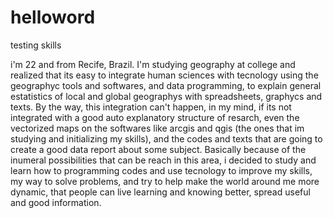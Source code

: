 # helloword
testing skills


i'm 22 and from Recife, Brazil. I'm studying geography at college and realized that its easy to integrate human sciences with tecnology using the geographyc tools and softwares, and data programming, to explain general estatistics of local and global geographys with spreadsheets, graphycs and texts. By the way, this integration can't happen, in my mind, if its not integrated with a good auto explanatory structure of resarch, even the vectorized maps on the softwares like arcgis and qgis (the ones that im studying and initializing my skills), and the codes and texts that are going to create a good data report about some subject. Basically because of the inumeral possibilities that can be reach in this area, i decided to study and learn how to programming codes and use tecnology to improve my skills, my way to solve problems, and try to help make the world around me more dynamic, that people can live learning and knowing better, spread useful and good information.
